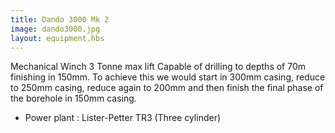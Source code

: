 ```yaml
---
title: Dando 3000 Mk 2
image: dando3000.jpg
layout: equipment.hbs
---
```


Mechanical Winch 3 Tonne max lift
Capable of drilling to depths of 70m finishing in 150mm.
To achieve this we would start in 300mm casing, reduce to 250mm casing, reduce again to 200mm and then finish the final phase of the borehole in 150mm casing.
- Power plant : Lister-Petter TR3 (Three cylinder)
